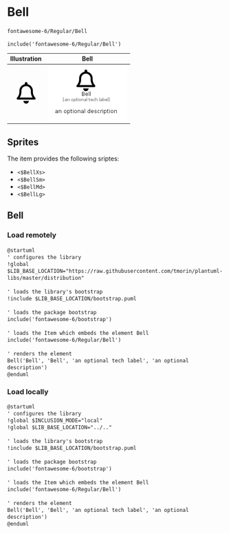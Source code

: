 # Bell


```text
fontawesome-6/Regular/Bell
```

```text
include('fontawesome-6/Regular/Bell')
```



| Illustration | Bell |
| :---: | :---: |
| ![illustration for Illustration](../../fontawesome-6/Regular/Bell.png) | ![illustration for Bell](../../fontawesome-6/Regular/Bell.Local.png) |



## Sprites
The item provides the following sriptes:

- `<$BellXs>`
- `<$BellSm>`
- `<$BellMd>`
- `<$BellLg>`





## Bell

### Load remotely
```plantuml
@startuml
' configures the library
!global $LIB_BASE_LOCATION="https://raw.githubusercontent.com/tmorin/plantuml-libs/master/distribution"

' loads the library's bootstrap
!include $LIB_BASE_LOCATION/bootstrap.puml

' loads the package bootstrap
include('fontawesome-6/bootstrap')

' loads the Item which embeds the element Bell
include('fontawesome-6/Regular/Bell')

' renders the element
Bell('Bell', 'Bell', 'an optional tech label', 'an optional description')
@enduml
```

### Load locally
```plantuml
@startuml
' configures the library
!global $INCLUSION_MODE="local"
!global $LIB_BASE_LOCATION="../.."

' loads the library's bootstrap
!include $LIB_BASE_LOCATION/bootstrap.puml

' loads the package bootstrap
include('fontawesome-6/bootstrap')

' loads the Item which embeds the element Bell
include('fontawesome-6/Regular/Bell')

' renders the element
Bell('Bell', 'Bell', 'an optional tech label', 'an optional description')
@enduml
```


